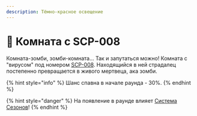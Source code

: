 ```yaml
---
description: Тёмно-красное освещение
---
```


# 🧟 Комната с SCP-008

Комната-зомби, зомби-комната... Так и запутаться можно! Комната с "вирусом" под номером [SCP-008](../server-systems/mechanics/scp-008.md). Находящийся в ней страдалец постепенно превращается в живого мертвеца, ака зомби.

{% hint style="info" %}
Шанс спавна в начале раунда - 30%.
{% endhint %}

{% hint style="danger" %}
На появление в раунде влияет [Система Сезонов](../server-systems/seasons-system.md)!
{% endhint %}
